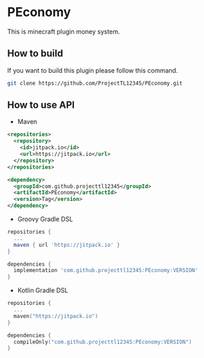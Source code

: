 # PEconomy
This is minecraft plugin money system.

## How to build
If you want to build this plugin please follow this command.

```sh
git clone https://github.com/ProjectTL12345/PEconomy.git
```

## How to use API

* Maven
```xml
<repositories>
  <repository>
    <id>jitpack.io</id>
    <url>https://jitpack.io</url>
  </repository>
</repositories>

<dependency>
  <groupId>com.github.projecttl12345</groupId>
  <artifactId>PEconomy</artifactId>
  <version>Tag</version>
</dependency>
```
* Groovy Gradle DSL
```groovy
repositories {
  ...
  maven { url 'https://jitpack.io' }
}

dependencies {
  implementation 'com.github.projecttl12345:PEconomy:VERSION'
}
```

* Kotlin Gradle DSL
```kotlin
repositories {
  ...
  maven("https://jitpack.io")
}

dependencies {
  compileOnly("com.github.projecttl12345:PEconomy:VERSION")
}
```
